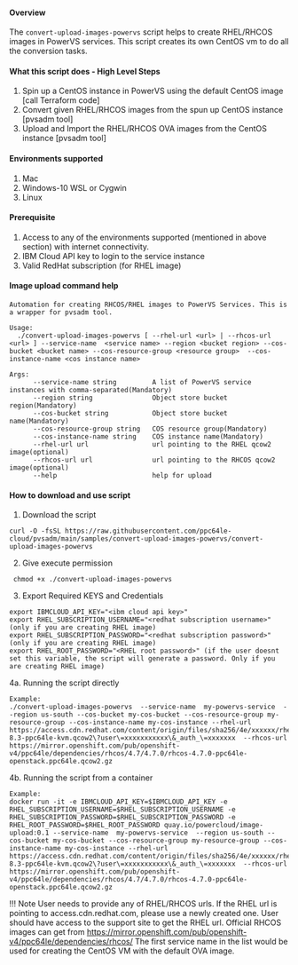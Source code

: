 #### Overview
The `convert-upload-images-powervs` script helps to create RHEL/RHCOS images in PowerVS services. This script creates its own CentOS vm to do all the conversion tasks.

#### What this script does - High Level Steps
1. Spin up a CentOS instance in PowerVS using the default CentOS image [call Terraform code]
2. Convert given RHEL/RHCOS images from the spun up CentOS instance [pvsadm tool]
3. Upload and Import the RHEL/RHCOS OVA images from the CentOS instance [pvsadm tool]

#### Environments supported
1. Mac
2. Windows-10 WSL or Cygwin
3. Linux

#### Prerequisite
1. Access to any of the environments supported (mentioned in above section) with internet connectivity.
2. IBM Cloud API key to login to the service instance
3. Valid RedHat subscription (for RHEL image)

#### Image upload command help
```shell
Automation for creating RHCOS/RHEL images to PowerVS Services. This is a wrapper for pvsadm tool.

Usage:
  ./convert-upload-images-powervs [ --rhel-url <url> | --rhcos-url <url> ] --service-name  <service name> --region <bucket region> --cos-bucket <bucket name> --cos-resource-group <resource group>  --cos-instance-name <cos instance name>

Args:
      --service-name string         A list of PowerVS service instances with comma-separated(Mandatory)
      --region string               Object store bucket region(Mandatory)
      --cos-bucket string           Object store bucket name(Mandatory)
      --cos-resource-group string   COS resource group(Mandatory)
      --cos-instance-name string    COS instance name(Mandatory)
      --rhel-url url                url pointing to the RHEL qcow2 image(optional)
      --rhcos-url url               url pointing to the RHCOS qcow2 image(optional)
      --help                        help for upload
```
#### How to download and use script
1. Download the script
```shell
curl -O -fsSL https://raw.githubusercontent.com/ppc64le-cloud/pvsadm/main/samples/convert-upload-images-powervs/convert-upload-images-powervs
```
2. Give execute permission
```shell
 chmod +x ./convert-upload-images-powervs
```
3. Export Required KEYS and Credentials
```shell
export IBMCLOUD_API_KEY="<ibm cloud api key>"
export RHEL_SUBSCRIPTION_USERNAME="<redhat subscription username>" (only if you are creating RHEL image)
export RHEL_SUBSCRIPTION_PASSWORD="<redhat subscription password>" (only if you are creating RHEL image)
export RHEL_ROOT_PASSWORD="<RHEL root password>" (if the user doesnt set this variable, the script will generate a password. Only if you are creating RHEL image)
```
4a. Running the script directly
```shell
Example:
./convert-upload-images-powervs  --service-name  my-powervs-service  --region us-south --cos-bucket my-cos-bucket --cos-resource-group my-resource-group --cos-instance-name my-cos-instance --rhel-url  https://access.cdn.redhat.com/content/origin/files/sha256/4e/xxxxxx/rhel-8.3-ppc64le-kvm.qcow2\?user\=xxxxxxxxxxx\&_auth_\=xxxxxxx  --rhcos-url  https://mirror.openshift.com/pub/openshift-v4/ppc64le/dependencies/rhcos/4.7/4.7.0/rhcos-4.7.0-ppc64le-openstack.ppc64le.qcow2.gz
```
4b. Running the script from a container
```shell
Example:
docker run -it -e IBMCLOUD_API_KEY=$IBMCLOUD_API_KEY -e  RHEL_SUBSCRIPTION_USERNAME=$RHEL_SUBSCRIPTION_USERNAME -e RHEL_SUBSCRIPTION_PASSWORD=$RHEL_SUBSCRIPTION_PASSWORD -e RHEL_ROOT_PASSWORD=$RHEL_ROOT_PASSWORD quay.io/powercloud/image-upload:0.1 --service-name  my-powervs-service  --region us-south --cos-bucket my-cos-bucket --cos-resource-group my-resource-group --cos-instance-name my-cos-instance --rhel-url  https://access.cdn.redhat.com/content/origin/files/sha256/4e/xxxxxx/rhel-8.3-ppc64le-kvm.qcow2\?user\=xxxxxxxxxxx\&_auth_\=xxxxxxx  --rhcos-url  https://mirror.openshift.com/pub/openshift-v4/ppc64le/dependencies/rhcos/4.7/4.7.0/rhcos-4.7.0-ppc64le-openstack.ppc64le.qcow2.gz
```

!!! Note
User needs to provide any of RHEL/RHCOS urls.
If the RHEL url is pointing to access.cdn.redhat.com, please use a newly created one. User should have access to the support site to get the RHEL url.
Official RHCOS images can get from https://mirror.openshift.com/pub/openshift-v4/ppc64le/dependencies/rhcos/
The first service name in the list would be used for creating the CentOS VM with the default OVA image.
